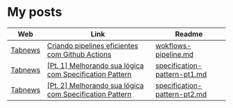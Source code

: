# My posts

| Web                                    | Link                                                                                                                                                 | Readme                                                                                                       |
| -------------------------------------- | ---------------------------------------------------------------------------------------------------------------------------------------------------- | ------------------------------------------------------------------------------------------------------------ |
| [Tabnews](https://www.tabnews.com.br/) | [Criando pipelines eficientes com Github Actions](https://www.tabnews.com.br/jdgabriel/criando-pipelines-eficientes-com-github-actions)              | [wokflows-pipeline.md](https://github.com/jdgabriel/my-posts/blob/main/wokflows-pipeline.md)                 |
| [Tabnews](https://www.tabnews.com.br/) | [[Pt. 1] Melhorando sua lógica com Specification Pattern](https://www.tabnews.com.br/jdgabriel/pt-1-melhorando-sua-logica-com-specification-pattern) | [specification-pattern-pt1.md](https://github.com/jdgabriel/my-posts/blob/main/specification-pattern-pt1.md) |
| [Tabnews](https://www.tabnews.com.br/) | [[Pt. 2] Melhorando sua lógica com Specification Pattern](https://www.tabnews.com.br/jdgabriel/pt-2-melhorando-sua-logica-com-specification-pattern) | [specification-pattern-pt2.md](https://github.com/jdgabriel/my-posts/blob/main/specification-pattern-pt2.md) |
